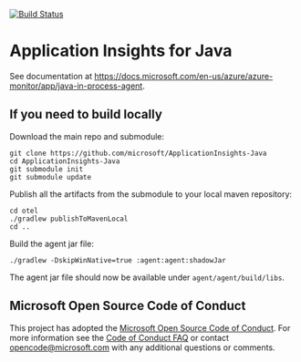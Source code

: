 [![Build Status](https://github-private.visualstudio.com/microsoft/_apis/build/status/CDPX/applicationinsights-java/applicationinsights-java-Windows-Buddy-master?branchName=refs%2Fpull%2F1583%2Fmerge)](https://github-private.visualstudio.com/microsoft/_build/latest?definitionId=224&branchName=refs%2Fpull%2F1583%2Fmerge)

# Application Insights for Java

See documentation at https://docs.microsoft.com/en-us/azure/azure-monitor/app/java-in-process-agent.

## If you need to build locally

Download the main repo and submodule:

```
git clone https://github.com/microsoft/ApplicationInsights-Java
cd ApplicationInsights-Java
git submodule init
git submodule update
```

Publish all the artifacts from the submodule to your local maven repository:

```
cd otel
./gradlew publishToMavenLocal
cd ..
```

Build the agent jar file:

```
./gradlew -DskipWinNative=true :agent:agent:shadowJar
```

The agent jar file should now be available under `agent/agent/build/libs`.

## Microsoft Open Source Code of Conduct

This project has adopted the [Microsoft Open Source Code of Conduct](https://opensource.microsoft.com/codeofconduct/). For more information see the [Code of Conduct FAQ](https://opensource.microsoft.com/codeofconduct/faq/) or contact [opencode@microsoft.com](mailto:opencode@microsoft.com) with any additional questions or comments.
